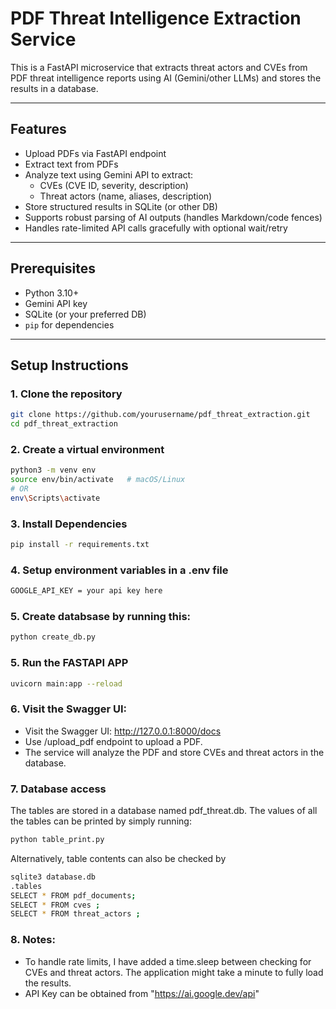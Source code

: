 # PDF Threat Intelligence Extraction Service

This is a FastAPI microservice that extracts threat actors and CVEs from PDF threat intelligence reports using AI (Gemini/other LLMs) and stores the results in a database.

---

## Features

- Upload PDFs via FastAPI endpoint
- Extract text from PDFs
- Analyze text using Gemini API to extract:
  - CVEs (CVE ID, severity, description)
  - Threat actors (name, aliases, description)
- Store structured results in SQLite (or other DB)
- Supports robust parsing of AI outputs (handles Markdown/code fences)
- Handles rate-limited API calls gracefully with optional wait/retry

---

## Prerequisites

- Python 3.10+
- Gemini API key
- SQLite (or your preferred DB)
- `pip` for dependencies

---

## Setup Instructions

### 1. Clone the repository
```bash
git clone https://github.com/yourusername/pdf_threat_extraction.git
cd pdf_threat_extraction
``` 
### 2. Create a virtual environment
```bash
python3 -m venv env
source env/bin/activate   # macOS/Linux
# OR
env\Scripts\activate 
```

### 3. Install Dependencies
``` bash
pip install -r requirements.txt
```

### 4. Setup environment variables in a .env file
``` bash
GOOGLE_API_KEY = your api key here
```

### 5. Create databsase by running this:
``` bash
python create_db.py
```

### 5. Run the FASTAPI APP
``` bash
uvicorn main:app --reload
```

### 6. Visit the Swagger UI:
- Visit the Swagger UI: http://127.0.0.1:8000/docs
- Use /upload_pdf endpoint to upload a PDF.
- The service will analyze the PDF and store CVEs and threat actors in the database.

### 7. Database access
The tables are stored in a database named pdf_threat.db.
The values of all the tables can be printed by simply running:
``` bash
python table_print.py
```
Alternatively, table contents can also be checked by
``` bash
sqlite3 database.db
.tables
SELECT * FROM pdf_documents;
SELECT * FROM cves ;
SELECT * FROM threat_actors ;
```
### 8. Notes:
- To handle rate limits, I have added a time.sleep between checking for CVEs and threat actors. The application might take a minute to fully load the results. 
- API Key can be obtained from "https://ai.google.dev/api"
